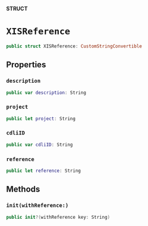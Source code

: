 **STRUCT**

# `XISReference`

```swift
public struct XISReference: CustomStringConvertible
```

## Properties
### `description`

```swift
public var description: String
```

### `project`

```swift
public let project: String
```

### `cdliID`

```swift
public var cdliID: String
```

### `reference`

```swift
public let reference: String
```

## Methods
### `init(withReference:)`

```swift
public init?(withReference key: String)
```
